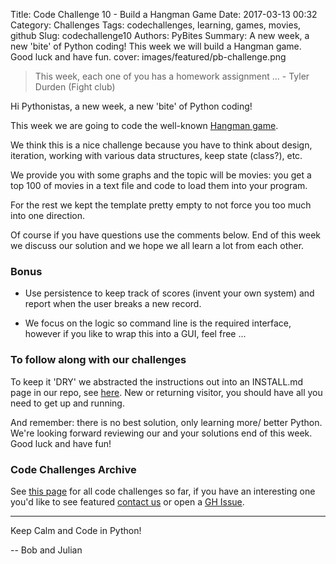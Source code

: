 Title: Code Challenge 10 - Build a Hangman Game
Date: 2017-03-13 00:32
Category: Challenges
Tags: codechallenges, learning, games, movies, github
Slug: codechallenge10
Authors: PyBites
Summary: A new week, a new 'bite' of Python coding! This week we will build a Hangman game. Good luck and have fun.
cover: images/featured/pb-challenge.png

> This week, each one of you has a homework assignment ... - Tyler Durden (Fight club)

Hi Pythonistas, a new week, a new 'bite' of Python coding! 

This week we are going to code the well-known [Hangman game](http://www.wikihow.com/Play-Hangman). 

We think this is a nice challenge because you have to think about design, iteration, working with various data structures, keep state (class?), etc. 

We provide you with some graphs and the topic will be movies: you get a top 100 of movies in a text file and code to load them into your program. 

For the rest we kept the template pretty empty to not force you too much into one direction.

Of course if you have questions use the comments below. End of this week we discuss our solution and we hope we all learn a lot from each other.

### Bonus

* Use persistence to keep track of scores (invent your own system) and report when the user breaks a new record.

* We focus on the logic so command line is the required interface, however if you like to wrap this into a GUI, feel free ...

### To follow along with our challenges

To keep it 'DRY' we abstracted the instructions out into an INSTALL.md page in our repo, see [here](https://github.com/pybites/challenges/blob/master/INSTALL.md). New or returning visitor, you should have all you need to get up and running.

And remember: there is no best solution, only learning more/ better Python. We're looking forward reviewing our and your solutions end of this week. Good luck and have fun!

### Code Challenges Archive

See [this page](http://pybit.es/pages/challenges.html) for all code challenges so far, if you have an interesting one you'd like to see featured [contact us](http://pybit.es/pages/about.html) or open a [GH Issue](https://github.com/pybites/challenges/issues).

---

Keep Calm and Code in Python!

-- Bob and Julian

